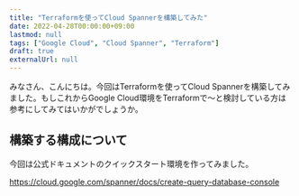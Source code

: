 ```yaml
---
title: "Terraformを使ってCloud Spannerを構築してみた"
date: 2022-04-28T00:00:00+09:00
lastmod: null
tags: ["Google Cloud", "Cloud Spanner", "Terraform"]
draft: true
externalUrl: null
---
```


みなさん、こんにちは。今回はTerraformを使ってCloud Spannerを構築してみました。もしこれからGoogle Cloud環境をTerraformで～と検討している方は参考にしてみてはいかがでしょうか。

## 構築する構成について

今回は公式ドキュメントのクイックスタート環境を作ってみました。

https://cloud.google.com/spanner/docs/create-query-database-console

